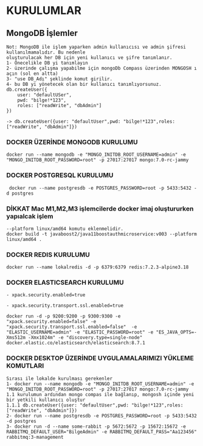 # KURULUMLAR

## MongoDB İşlemler

    Not: MongoDB ile işlem yaparken admin kullanıcısı ve admin şifresi kullanılmamalıdır. Bu nedenle 
    oluşturulacak her DB için yeni kullanıcı ve şifre tanımlanır.
    1- Önecelikle DB yi tanımlayın
    2- üzerinde çalışma yapabilme için mongoDb Compass üzerinden MONGOSH ı açın (sol en altta)
    3- "use DB_Adı" şeklinde komut girilir.
    4- bu DB yi yönetecek olan bir kullanıcı tanımlıyorsunuz.
    db.createUser({
        user: "defaultUSer",
        pwd: "bilge!*123",
        roles: ["readWrite", "dbAdmin"]
    })

    -> db.createUser({user: "defaultUser",pwd: "bilge!*123",roles: ["readWrite", "dbAdmin"]})

### DOCKER ÜZERİNDE MONGODB KURULUMU

    docker run --name mongodb -e "MONGO_INITDB_ROOT_USERNAME=admin" -e "MONGO_INITDB_ROOT_PASSWORD=root" -p 27017:27017 mongo:7.0-rc-jammy


### DOCKER POSTGRESQL KURULUMU

     docker run --name postgresdb -e POSTGRES_PASSWORD=root -p 5433:5432 -d postgres

### DİKKAT Mac M1,M2,M3 işlemcilerde docker imaj oluştururken yapıalcak işlem

    --platform linux/amd64 komutu eklenmelidir.
    docker build -t javaboost2/java11boostauthmicroservice:v003 --platform linux/amd64 .

### DOCKER REDIS KURULUMU

    docker run --name lokalredis -d -p 6379:6379 redis:7.2.3-alpine3.18

### DOCKER ELASTICSEARCH KURULUMU
    - xpack.security.enabled=true

    - xpack.security.transport.ssl.enabled=true

    docker run -d -p 9200:9200 -p 9300:9300 -e "xpack.security.enabled=false" -e "xpack.security.transport.ssl.enabled=false"  -e "ELASTIC_USERNAME=admin" -e "ELASTIC_PASSWORD=root" -e "ES_JAVA_OPTS=-Xms512m -Xmx1024m" -e "discovery.type=single-node" docker.elastic.co/elasticsearch/elasticsearch:8.7.1

###   DOCKER DESKTOP ÜZERİNDE UYGULAMALARIMIZI YÜKLEME KOMUTLARI
    Sırası ile lokalde kurulması gerekenler
    1- docker run --name mongodb -e "MONGO_INITDB_ROOT_USERNAME=admin" -e "MONGO_INITDB_ROOT_PASSWORD=root" -p 27017:27017 mongo:7.0-rc-jammy
    1.1 kurulumun ardından mongo compas ile bağlanıp, mongosh içinde yeni bir yetkili kullanıcı oluştur
    1.1.1 db.createUser({user: "defaultUser",pwd: "bilge!*123",roles: ["readWrite", "dbAdmin"]})
    2- docker run --name postgresdb -e POSTGRES_PASSWORD=root -p 5433:5432 -d postgres
    3- docker run -d --name some-rabbit -p 5672:5672 -p 15672:15672 -e RABBITMQ_DEFAULT_USER="BilgeAdmin" -e RABBITMQ_DEFAULT_PASS="Aa123456" rabbitmq:3-management
    